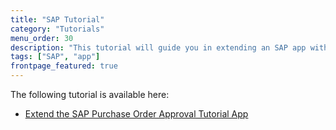 ```yaml
---
title: "SAP Tutorial"
category: "Tutorials"
menu_order: 30
description: "This tutorial will guide you in extending an SAP app with Mendix."
tags: ["SAP", "app"]
frontpage_featured: true
---
```


The following tutorial is available here:

* [Extend the SAP Purchase Order Approval Tutorial App](sap-purchase-order-approval)
